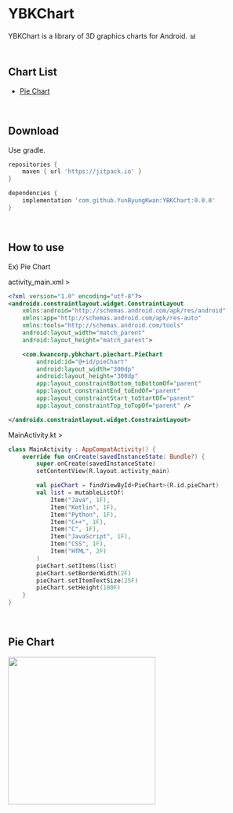 # YBKChart
YBKChart is a library of 3D graphics charts for Android. :bar_chart:
<br>
<br>

## Chart List
- [Pie Chart](#pie-chart)
<br>

## Download
Use gradle.

```gradle
repositories {
    maven { url 'https://jitpack.io' }
}

dependencies {
    implementation 'com.github.YunByungKwan:YBKChart:0.0.0'
}
```
<br>

## How to use
Ex) Pie Chart

activity_main.xml >
```xml
<?xml version="1.0" encoding="utf-8"?>
<androidx.constraintlayout.widget.ConstraintLayout
    xmlns:android="http://schemas.android.com/apk/res/android"
    xmlns:app="http://schemas.android.com/apk/res-auto"
    xmlns:tools="http://schemas.android.com/tools"
    android:layout_width="match_parent"
    android:layout_height="match_parent">

    <com.kwancorp.ybkchart.piechart.PieChart
        android:id="@+id/pieChart"
        android:layout_width="300dp"
        android:layout_height="300dp"
        app:layout_constraintBottom_toBottomOf="parent"
        app:layout_constraintEnd_toEndOf="parent"
        app:layout_constraintStart_toStartOf="parent"
        app:layout_constraintTop_toTopOf="parent" />

</androidx.constraintlayout.widget.ConstraintLayout>
```

MainActivity.kt >
```kotlin
class MainActivity : AppCompatActivity() {
    override fun onCreate(savedInstanceState: Bundle?) {
        super.onCreate(savedInstanceState)
        setContentView(R.layout.activity_main)

        val pieChart = findViewById<PieChart>(R.id.pieChart)
        val list = mutableListOf(
            Item("Java", 1F),
            Item("Kotlin", 1F),
            Item("Python", 1F),
            Item("C++", 1F),
            Item("C", 1F),
            Item("JavaScript", 1F),
            Item("CSS", 1F),
            Item("HTML", 2F)
        )
        pieChart.setItems(list)
        pieChart.setBorderWidth(2F)
        pieChart.setItemTextSize(25F)
        pieChart.setHeight(100F)
    }
}
```
<br>

## Pie Chart
<img src="https://user-images.githubusercontent.com/51109517/120685984-75e8b900-c4db-11eb-90be-e490c33fdea5.jpg" width=300 height=300/>
